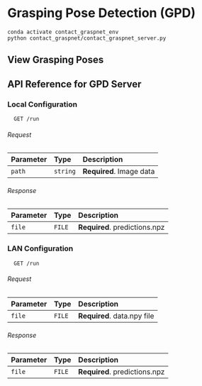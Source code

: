 # Grasping Pose Detection (GPD)

```shell
conda activate contact_graspnet_env
python contact_graspnet/contact_graspnet_server.py
```

## View Grasping Poses

## API Reference for GPD Server


### Local Configuration

```http
  GET /run
```
###### Request

| Parameter | Type     | Description              |
|:----------| :------- |:-------------------------|
| `path`    | `string` | **Required**. Image data |

###### Response

| Parameter | Type   | Description                   |
|:----------|:-------|:------------------------------|
| `file`    | `FILE` | **Required**. predictions.npz |


### LAN Configuration

```http
  GET /run
```

###### Request

| Parameter | Type   | Description                 |
|:----------|:-------|:----------------------------|
| `file`    | `FILE` | **Required**. data.npy file |

###### Response

| Parameter | Type   | Description                   |
|:----------|:-------|:------------------------------|
| `file`    | `FILE` | **Required**. predictions.npz |







